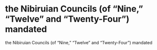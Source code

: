 # the Nibiruian Councils (of “Nine,” “Twelve” and “Twenty-Four”) mandated

the Nibiruian Councils (of “Nine,” “Twelve” and “Twenty-Four”) mandated